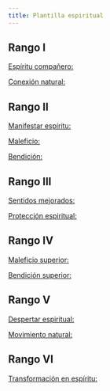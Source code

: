 ```yaml
---
title: Plantilla espiritual
---
```


## Rango I

<u>Espíritu compañero:</u>

<u>Conexión natural:</u>

## Rango II

<u>Manifestar espíritu:</u>

<u>Maleficio:</u>

<u>Bendición:</u>

## Rango III

<u>Sentidos mejorados:</u>

<u>Protección espiritual:</u>

## Rango IV

<u>Maleficio superior:</u>

<u>Bendición superior:</u>

## Rango V

<u>Despertar espiritual:</u>

<u>Movimiento natural:</u>

## Rango VI

<u>Transformación en espíritu:</u>

